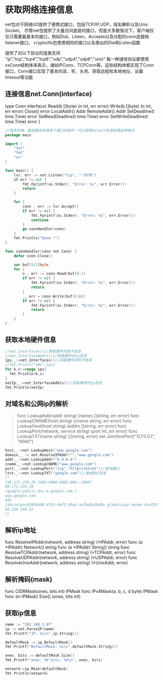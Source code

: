 # 获取网络连接信息

net包对于网络I/O提供了便携式接口，包括TCP/IP,UDP，域名解析以及Unix Socket。
尽管net包提供了大量访问底层的接口，但是大多数情况下，客户端仅仅只需要最基本的接口，例如Dial，LIsten，Accepte以及分配的conn连接和listener接口。 
crypto/tls包使用相同的接口以及类似的Dial和Listen函数


提供了对以下协议的连接支持
"ip","tcp","tcp4","tcp6","udp","udp4","udp6","unix"
每一种通信协议都使用xxConn结构体来表示，诸如IPConn、TCPConn等，这些结构体都实现了Conn接口，Conn接口实现了基本的读、写、关闭、获取远程和本地地址、设置timeout等功能

## 连接信息net.Conn(interface)

type Conn interface{
    Read(b []byte) (n int, err error)
    Write(b []byte) (n int, err error)
    Close() error
    LocalAddr() Addr
    RemoteAddr() Addr
    SetDeadline(t time.Time) error
    SetReadDeadline(t time.Time) error
    SetWriteDeadline(t time.Time) error
}

```go
//很多时候，服务器会处理多个端口的监听！可以使用select轮询处理这种情况
package main

import (
    "net"
    "fmt"
    "os"
)

func main() {
	lsr, err := net.Listen("tcp", ":7070")
	if err != nil {
		fmt.Fprintf(os.Stderr, "Error: %s", err.Error())
		return
	}

	for {
		conn , err := lsr.Accept()
		if err != nil {
			fmt.Fprintf(os.Stderr, "Error: %s", err.Error())
			continue
		}
		go connHandler(conn)
	}
	fmt.Println("Done !")
}

func connHandler(conn net.Conn) {
	defer conn.Close()

	var buf[512]byte
	for {
		n , err := conn.Read(buf[0:])
		if err != nil {
			fmt.Fprintf(os.Stderr, "Error: %s", err.Error())
			return
		}
		_, err = conn.Write(buf[0:n])
		if err != nil {
			fmt.Fprintf(os.Stderr, "Error: %s", err.Error())
			return
		}
	}
}
```

## 获取本地硬件信息

```go
//net.Interfaces()//获取硬件的网卡信息
//net.InterfaceAddrs()//获取硬件的ip信息
ips,_:=net.Interfaces()//获取硬件的网卡信息
//fmt.Printf("%#v",ips)
for k,v:=range ips{
  fmt.Println(k,v)
}
netIp,_:=net.InterfaceAddrs()//获取硬件的ip信息
fmt.Println(netIp)
```

## 对域名和公网ip的解析

>func LookupAddr(addr string) (names []string, err error)
>func LookupCNAME(host string) (cname string, err error)
>func LookupHost(host string) (addrs []string, err error)
>func LookupPort(network, service string) (port int, err error)
>func LookupTXT(name string) ([]string, error)
>net.JoinHostPort("127.0.0.1", "8080")
```go
host,_:=net.LookupHost("www.google.com")
domain,_ := net.ResolveIPAddr("","www.google.com")
addr,_:=net.LookupAddr("8.8.8.8")
cname,_:=net.LookupCNAME("www.google.com")
port,_:=net.LookupPort("tcp","https|telnet")//查询端口
ltxt,_:=net.LookupTXT("google.com")//查找DNS信息
/*
[69.171.234.29 2404:6800:4005:80e::2004]
69.171.234.29
[google-public-dns-a.google.com.]
www.google.com.
443
[docusign=05958488-4752-4ef2-95eb-aa7ba8a3bd0e globalsign-smime-dv=CDYX+XFHUw2wml6/Gb8+59BsH31KzUr6c1l2BPvqKX8= v=spf1 include:_spf.google.com ~all facebook-domain-verification=22rm551cu4k0ab0bxsw536tlds4h95]
66.220.149.32
*/
```

## 解析ip地址

func ResolveIPAddr(network, address string) (*IPAddr, error)
func (a *IPAddr) Network() string
func (a *IPAddr) String() string
func ResolveTCPAddr(network, address string) (*TCPAddr, error)
func ResolveUDPAddr(network, address string) (*UDPAddr, error)
func ResolveUnixAddr(network, address string) (*UnixAddr, error)

## 解析掩码(mask)

func CIDRMask(ones, bits int) IPMask
func IPv4Mask(a, b, c, d byte) IPMask
func (m IPMask) Size() (ones, bits int)

## 获取ip信息

```go
name := "192.168.1.97"
ip := net.ParseIP(name)
fmt.Printf("IP: %s\n",ip.String())

defaultMask := ip.DefaultMask()
fmt.Printf("DefaultMask: %s\n",defaultMask.String())

ones, bits := defaultMask.Size()
fmt.Printf("ones: %d bits: %d\n", ones, bits)

network:=ip.Mask(defaultMask)
fmt.Println(network)
```